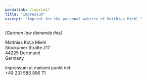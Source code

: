 ```yaml
---
permalink: /imprint/
title: "Impressum"
excerpt: "Imprint for the personal website of Matthias Miehl."
---
```


*[German law demands this]*

Matthias Kolja Miehl  
Stockumer Straße 217  
44225 Dortmund  
Germany

<i class="fas fa-fw fa-envelope"></i> impressum at makomi punkt net  
<i class="fas fa-fw fa-phone"></i> +49 231 586 896 71
